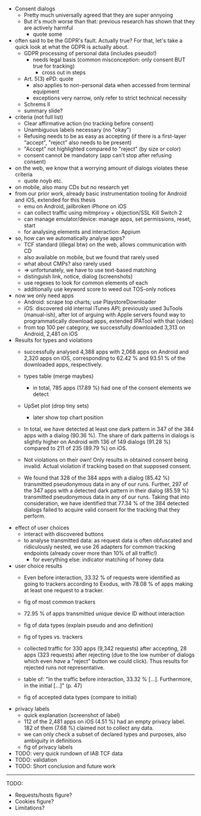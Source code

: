 * Consent dialogs
    * Pretty much universally agreed that they are super annyoing
    * But it's much worse than that: previous research has shown that they are actively harmful
        * quote some
* often said to be the GDPR's fault. Actually true? For that, let's take a quick look at what the GDPR is actually about.
    * GDPR processing of personal data (includes pseudo!)
        * needs legal basis (common misconception: only consent BUT true for tracking)
            * cross out in steps
    * Art. 5(3) ePD: quote
        * also applies to non-personal data when accessed from terminal equipment
        * exceptions very narrow, only refer to strict technical necessity
    * Schrems II
    * summary slide?
* criteria (not full list)
    * Clear affirmative action (no tracking before consent)
    * Unambiguous labels necessary (no "okay")
    * Refusing needs to be as easy as accepting (if there is a first-layer "accept", "reject" also needs to be present)
    * "Accept" not highlighted compared to "reject" (by size or color)
    * consent cannot be mandatory (app can't stop after refusing consent)
* on the web, we know that a worrying amount of dialogs violates these criteria
    * quote noyb etc.
* on mobile, also many CDs but no research yet
* from our prior work, already basic instrumentation tooling for Android and iOS, extended for this thesis
    * emu on Android, jailbroken iPhone on iOS
    * can collect traffic using mitmproxy + objection/SSL Kill Switch 2
    * can manage emulator/device: manage apps, set permissions, reset, start
    * for analysing elements and interaction: Appium 
* so, how can we automatically analyse apps?
    * TCF standard (illegal btw) on the web, allows communication with CD
    * also available on mobile, but we found that rarely used
    * what about CMPs? also rarely used
    * => unfortunately, we have to use text-based matching
    * distinguish link, notice, dialog (screenshots)
    * use regexes to look for common elements of each
    * additionally use keyword score to weed out TOS-only notices
* now we only need apps
    * Android: scrape top charts; use PlaystoreDownloader
    * iOS: discovered old internal iTunes API; previously used 3uTools (manual-ish), after lot of arguing with Apple servers found way to programmatically download apps, extended IPATool with that (video)
    * from top 100 per category, we successfully downloaded 3,313 on Android, 2,481 on iOS
* Results for types and violations
    * successfully analysed 4,388 apps with 2,068 apps on Android and 2,320 apps on iOS, corresponding to 62.42 % and 93.51 % of the downloaded apps, respectively.
    * types table (merge maybes)
        * in total, 785 apps (17.89 %) had one of the consent elements we detect

    * UpSet plot (drop tiny sets)
        * later show top chart position
    * In total, we have detected at least one dark pattern in 347 of the 384 apps with a dialog (90.36 %). The share of dark patterns in dialogs is slightly higher on Android with 136 of 149 dialogs (91.28 %) compared to 211 of 235 (89.79 %) on iOS.
    * Not violations on their own! Only results in obtained consent being invalid. Actual violation if tracking based on that supposed consent.
    * We found that 328 of the 384 apps with a dialog (85.42 %) transmitted pseudonymous data in any of our runs. Further, 297 of the 347 apps with a detected dark pattern in their dialog (85.59 %) transmitted pseudonymous data in any of our runs. Taking that into consideration, we have identified that 77.34 % of the 384 detected dialogs failed to acquire valid consent for the tracking that they perform.
* effect of user choices
    * interact with discovered buttons
    * to analyse transmitted data: as request data is often obfuscated and ridiculously nested, we use 26 adapters for common tracking endpoints (already cover more than 10% of all traffic!)
        * for everything else: indicator matching of honey data
* user choice results
    * Even before interaction, 33.32 % of requests were identified as going to trackers according to Exodus, with 78.08 % of apps making at least one request to a tracker.
    * fig of most common trackers
    * 72.95 % of apps transmitted unique device ID without interaction
    * fig of data types (explain pseudo and ano definition)
    * fig of types vs. trackers

    * collected traffic for 330 apps (9,342 requests) after accepting, 28 apps (323 requests) after rejecting (due to the low number of dialogs which even _have_ a "reject" button we could click). Thus results for rejected runs not representative.
    * table of: "In the traffic before interaction, 33.32 % […]. Furthermore, in the initial […]" (p. 47)
    * fig of accepted data types (compare to initial)
* privacy labels
    * quick explanation (screenshot of label)
    * 112 of the 2,481 apps on iOS (4.51 %) had an empty privacy label. 182 of them (7.68 %) claimed not to collect any data.
    * we can only check a subset of declared types and purposes, also ambiguity in definitions
    * fig of privacy labels
* TODO: very quick rundown of IAB TCF data
* TODO: validation
* TODO: Short conclusion and future work

---

TODO:

* Requests/hosts figure?
* Cookies figure?
* Limitations?
